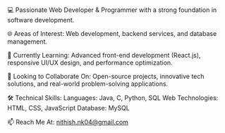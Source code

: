 💻 Passionate Web Developer & Programmer with a strong foundation in software development.

🌐 Areas of Interest: Web development, backend services, and database management.

🌱 Currently Learning: Advanced front-end development (React.js), responsive UI/UX design, and performance optimization.

🤝 Looking to Collaborate On: Open-source projects, innovative tech solutions, and real-world problem-solving applications.

🛠 Technical Skills:
Languages: Java, C, Python, SQL
Web Technologies: HTML, CSS, JavaScript
Database: MySQL

📫 Reach Me At: nithish.nk04@gmail.com
